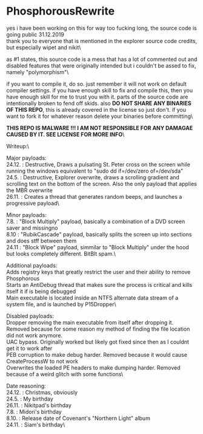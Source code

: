 # PhosphorousRewrite
yes
i have been working on this for way too fucking long, the source code is going public 31.12.2019\
thank you to everyone that is mentioned in the explorer source code credits, but especially wipet and nikit\

as #1 states, this source code is a mess that has a lot of commented out and disabled features that were originally intended but i couldn't be assed to fix, namely "polymorphism"\

if you want to compile it, do so. just remember it will not work on default compiler settings. if you have enough skill to fix and compile this, then you have enough skill for me to trust you with it. parts of the source code are intentionally broken to fend off skids. also **DO NOT SHARE ANY BINARIES OF THIS REPO**, this is already covered in the license so just don't. if you want to fork it for whatever reason delete your binaries before committing\

**THIS REPO IS MALWARE !!! I AM NOT RESPONSIBLE FOR ANY DAMAGAE CAUSED BY IT. SEE LICENSE FOR MORE INFO**\\

Writeup:\\

Major payloads:\
24.12. 	: Destructive, Draws a pulsating St. Peter cross on the screen while running the windows equivalent to "sudo dd if=/dev/zero of=/dev/sda"\
24.5. 	: Destructive, Explorer overwrite, draws a scrolling gradient and scrolling text on the bottom of the screen. Also the only payload that applies the MBR overwrite\
26.11.	: Creates a thread that generates random beeps, and launches a progressive payload\\

Minor payloads:\
7.8.	: "Block Multiply" payload, basically a combination of a DVD screen saver and missingno\
8.10	: "RubikCascade" payload, basically splits the screen up into sections and does stff between them\
24.11	: "Block Wipe" payload, simmilar to "Block Multiply" under the hood but looks completely different. BitBlt spam.\\

Additional payloads:\
Adds registry keys that greatly restrict the user and their ability to remove Phosphorous\
Starts an AntiDebug thread that makes sure the process is critical and kills itself it if is being debugged\
Main executable is located inside an NTFS alternate data stream of a system file, and is launched by P15Dropper\


Disabled payloads:\
Dropper removing the main executable from itself after dropping it. Removed because for some reason my method of finding the file location did not work anymore.\
UAC bypass. Originally worked but likely got fixed since then as I couldnt get it to work after\
PEB corruption to make debug harder. Removed because it would cause CreateProcessW to not work\
Overwrites the loaded PE headers to make dumping harder. Removed because of a weird glitch with some functions\


Date reasoning:\
24.12.	: Christmas, obviously\
24.5.	: My birthday\
26.11.	: Nikitpad's birthday\
7.8.	: Midori's birthday\
8.10.	: Release date of Covenant's "Northern Light" album\
24.11.	: Siam's birthday\
